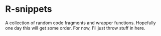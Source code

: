 R-snippets
==========

A collection of random code fragments and wrapper functions. Hopefully one day this will get some order. For now, I'll just throw stuff in here.
